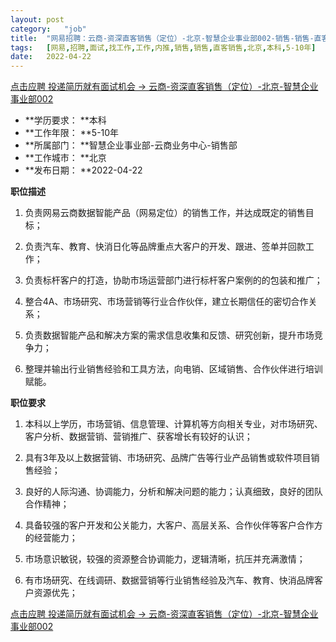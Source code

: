 ```yaml
---
layout:	post
category:	"job"
title:	"网易招聘：云商-资深直客销售（定位）-北京-智慧企业事业部002-销售-销售-直客销售-北京本科5-10年"
tags:	[网易,招聘,面试,找工作,工作,内推,销售,销售,直客销售,北京,本科,5-10年]
date:	2022-04-22
---
```


[点击应聘 投递简历就有面试机会 ->  云商-资深直客销售（定位）-北京-智慧企业事业部002](http://mobile.bole.netease.com/bole/boleDetail?id=32939&employeeId=346f03c3cda5f04c&key=all)



- **学历要求： **本科
- **工作年限： **5-10年
- **所属部门： **智慧企业事业部-云商业务中心-销售部
- **工作城市： **北京
- **发布日期： **2022-04-22



**职位描述**

1)	负责网易云商数据智能产品（网易定位）的销售工作，并达成既定的销售目标；

2)	负责汽车、教育、快消日化等品牌重点大客户的开发、跟进、签单并回款工作；

3)	负责标杆客户的打造，协助市场运营部门进行标杆客户案例的的包装和推广；

4)	整合4A、市场研究、市场营销等行业合作伙伴，建立长期信任的密切合作关系；

5)	负责数据智能产品和解决方案的需求信息收集和反馈、研究创新，提升市场竞争力；

6)	整理并输出行业销售经验和工具方法，向电销、区域销售、合作伙伴进行培训赋能。





**职位要求**

1)	本科以上学历，市场营销、信息管理、计算机等方向相关专业，对市场研究、客户分析、数据营销、营销推广、获客增长有较好的认识；

2)	具有3年及以上数据营销、市场研究、品牌广告等行业产品销售或软件项目销售经验；

3)	良好的人际沟通、协调能力，分析和解决问题的能力；认真细致，良好的团队合作精神；

4)	具备较强的客户开发和公关能力，大客户、高层关系、合作伙伴等客户合作方的经营能力；

5)	市场意识敏锐，较强的资源整合协调能力，逻辑清晰，抗压并充满激情；

6)	有市场研究、在线调研、数据营销等行业销售经验及汽车、教育、快消品牌客户资源优先；





[点击应聘 投递简历就有面试机会 ->  云商-资深直客销售（定位）-北京-智慧企业事业部002](http://mobile.bole.netease.com/bole/boleDetail?id=32939&employeeId=346f03c3cda5f04c&key=all)